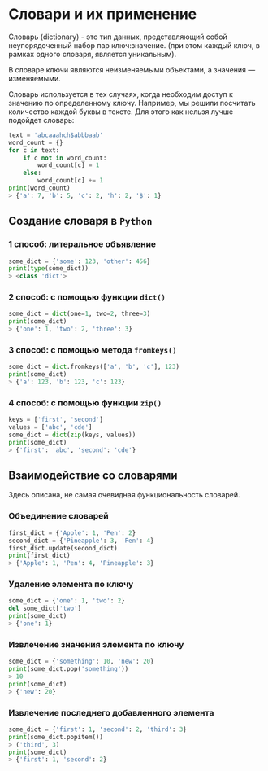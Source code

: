 # Словари и их применение

Словарь (dictionary) - это тип данных, представляющий собой неупорядоченный набор пар ключ:значение. (при этом каждый ключ, в рамках одного словаря, является уникальным).

В словаре ключи являются неизменяемыми объектами, а значения — изменяемыми.

Словарь используется в тех случаях, когда необходим доступ к значению по определенному ключу. Например, мы решили посчитать количество каждой буквы в тексте. Для этого как нельзя лучше подойдет словарь:
```python
text = 'abcaaahch$abbbaab'
word_count = {}
for c in text:
    if c not in word_count:
        word_count[c] = 1
    else:
        word_count[c] += 1
print(word_count)
> {'a': 7, 'b': 5, 'c': 2, 'h': 2, '$': 1}
```

## Создание словаря в `Python`

### 1 способ: литеральное объявление
```python
some_dict = {'some': 123, 'other': 456}
print(type(some_dict))
> <class 'dict'>
```

### 2 способ: с помощью функции `dict()`
```python
some_dict = dict(one=1, two=2, three=3)
print(some_dict)
> {'one': 1, 'two': 2, 'three': 3}
```

### 3 способ: с помощью метода `fromkeys()`
```python
some_dict = dict.fromkeys(['a', 'b', 'c'], 123)
print(some_dict)
> {'a': 123, 'b': 123, 'c': 123}
```

### 4 способ: с помощью функции `zip()`
```python
keys = ['first', 'second']
values = ['abc', 'cde']
some_dict = dict(zip(keys, values))
print(some_dict)
> {'first': 'abc', 'second': 'cde'}
```

## Взаимодействие со словарями

Здесь описана, не самая очевидная функциональность словарей.

### Объединение словарей
```python
first_dict = {'Apple': 1, 'Pen': 2}
second_dict = {'Pineapple': 3, 'Pen': 4}
first_dict.update(second_dict)
print(first_dict)
> {'Apple': 1, 'Pen': 4, 'Pineapple': 3}
```

### Удаление элемента по ключу
```python
some_dict = {'one': 1, 'two': 2}
del some_dict['two']
print(some_dict)
> {'one': 1}
```

### Извлечение значения элемента по ключу
```python
some_dict = {'something': 10, 'new': 20}
print(some_dict.pop('something'))
> 10
print(some_dict)
> {'new': 20}
```

### Извлечение последнего добавленного элемента
```python
some_dict = {'first': 1, 'second': 2, 'third': 3}
print(some_dict.popitem())
> ('third', 3)
print(some_dict)
> {'first': 1, 'second': 2}
```
